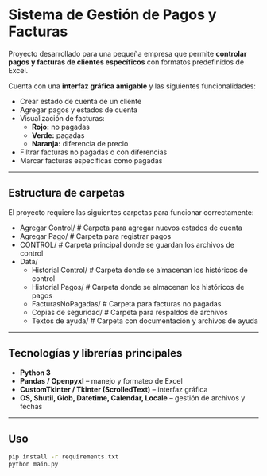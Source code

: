 # Sistema de Gestión de Pagos y Facturas

Proyecto desarrollado para una pequeña empresa que permite **controlar pagos y facturas de clientes específicos** con formatos predefinidos de Excel.  

Cuenta con una **interfaz gráfica amigable** y las siguientes funcionalidades:

- Crear estado de cuenta de un cliente  
- Agregar pagos y estados de cuenta  
- Visualización de facturas:  
  - **Rojo:** no pagadas  
  - **Verde:** pagadas  
  - **Naranja:** diferencia de precio  
- Filtrar facturas no pagadas o con diferencias  
- Marcar facturas específicas como pagadas

---

## Estructura de carpetas

El proyecto requiere las siguientes carpetas para funcionar correctamente:
- Agregar Control/           # Carpeta para agregar nuevos estados de cuenta
- Agregar Pago/              # Carpeta para registrar pagos
- CONTROL/                   # Carpeta principal donde se guardan los archivos de control
- Data/
    - Historial Control/         # Carpeta donde se almacenan los históricos de control
    - Historial Pagos/           # Carpeta donde se almacenan los históricos de pagos
    - FacturasNoPagadas/         # Carpeta para facturas no pagadas
    - Copias de seguridad/       # Carpeta para respaldos de archivos
    - Textos de ayuda/           # Carpeta con documentación y archivos de ayuda

---

## Tecnologías y librerías principales

- **Python 3**  
- **Pandas / Openpyxl** – manejo y formateo de Excel  
- **CustomTkinter / Tkinter (ScrolledText)** – interfaz gráfica  
- **OS, Shutil, Glob, Datetime, Calendar, Locale** – gestión de archivos y fechas  

---


## Uso

```bash
pip install -r requirements.txt
python main.py
